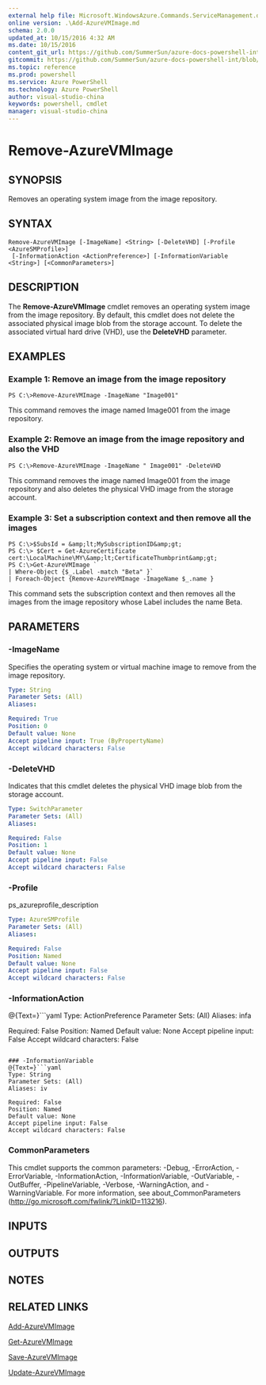 ```yaml
---
external help file: Microsoft.WindowsAzure.Commands.ServiceManagement.dll-Help.xml
online version: .\Add-AzureVMImage.md
schema: 2.0.0
updated_at: 10/15/2016 4:32 AM
ms.date: 10/15/2016
content_git_url: https://github.com/SummerSun/azure-docs-powershell-int/blob/master/azureps-cmdlets-docs/ServiceManagement/Azure.Service/v1.0/CmdletMDs/Remove-AzureVMImage.md
gitcommit: https://github.com/SummerSun/azure-docs-powershell-int/blob/1bfd8e268acfc1799ad3f17c5a982578f54443cf/azureps-cmdlets-docs/ServiceManagement/Azure.Service/v1.0/CmdletMDs/Remove-AzureVMImage.md
ms.topic: reference
ms.prod: powershell
ms.service: Azure PowerShell
ms.technology: Azure PowerShell
author: visual-studio-china
keywords: powershell, cmdlet
manager: visual-studio-china
---
```


# Remove-AzureVMImage

## SYNOPSIS
Removes an operating system image from the image repository.

## SYNTAX

```
Remove-AzureVMImage [-ImageName] <String> [-DeleteVHD] [-Profile <AzureSMProfile>]
 [-InformationAction <ActionPreference>] [-InformationVariable <String>] [<CommonParameters>]
```

## DESCRIPTION
The **Remove-AzureVMImage** cmdlet removes an operating system image from the image repository.
By default, this cmdlet does not delete the associated physical image blob from the storage account.
To delete the associated virtual hard drive (VHD), use the **DeleteVHD** parameter.

## EXAMPLES

### Example 1: Remove an image from the image repository
```
PS C:\>Remove-AzureVMImage -ImageName "Image001"
```

This command removes the image named Image001 from the image repository.

### Example 2: Remove an image from the image repository and also the VHD
```
PS C:\>Remove-AzureVMImage -ImageName " Image001" -DeleteVHD
```

This command removes the image named Image001 from the image repository and also deletes the physical VHD image from the storage account.

### Example 3: Set a subscription context and then remove all the images
```
PS C:\>$SubsId = &amp;lt;MySubscriptionID&amp;gt;
PS C:\> $Cert = Get-AzureCertificate cert:\LocalMachine\MY\&amp;lt;CertificateThumbprint&amp;gt;
PS C:\>Get-AzureVMImage `
| Where-Object {$_.Label -match "Beta" }`
| Foreach-Object {Remove-AzureVMImage -ImageName $_.name }
```

This command sets the subscription context and then removes all the images from the image repository whose Label includes the name Beta.

## PARAMETERS

### -ImageName
Specifies the operating system or virtual machine image to remove from the image repository.

```yaml
Type: String
Parameter Sets: (All)
Aliases: 

Required: True
Position: 0
Default value: None
Accept pipeline input: True (ByPropertyName)
Accept wildcard characters: False
```

### -DeleteVHD
Indicates that this cmdlet deletes the physical VHD image blob from the storage account.

```yaml
Type: SwitchParameter
Parameter Sets: (All)
Aliases: 

Required: False
Position: 1
Default value: None
Accept pipeline input: False
Accept wildcard characters: False
```

### -Profile
ps_azureprofile_description

```yaml
Type: AzureSMProfile
Parameter Sets: (All)
Aliases: 

Required: False
Position: Named
Default value: None
Accept pipeline input: False
Accept wildcard characters: False
```

### -InformationAction
@{Text=}```yaml
Type: ActionPreference
Parameter Sets: (All)
Aliases: infa

Required: False
Position: Named
Default value: None
Accept pipeline input: False
Accept wildcard characters: False
```

### -InformationVariable
@{Text=}```yaml
Type: String
Parameter Sets: (All)
Aliases: iv

Required: False
Position: Named
Default value: None
Accept pipeline input: False
Accept wildcard characters: False
```

### CommonParameters
This cmdlet supports the common parameters: -Debug, -ErrorAction, -ErrorVariable, -InformationAction, -InformationVariable, -OutVariable, -OutBuffer, -PipelineVariable, -Verbose, -WarningAction, and -WarningVariable. For more information, see about_CommonParameters (http://go.microsoft.com/fwlink/?LinkID=113216).

## INPUTS

## OUTPUTS

## NOTES

## RELATED LINKS

[Add-AzureVMImage](.\Add-AzureVMImage.md)

[Get-AzureVMImage](.\Get-AzureVMImage.md)

[Save-AzureVMImage](.\Save-AzureVMImage.md)

[Update-AzureVMImage](.\Update-AzureVMImage.md)

